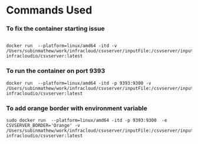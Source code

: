 # Commands Used


### To fix the container starting issue

```

docker run  --platform=linux/amd64 -itd -v /Users/subinmathew/work/infracloud/csvserver/inputFile:/csvserver/inputdata infracloudio/csvserver:latest

```

### To run the container on port 9393

```
docker run  --platform=linux/amd64 -itd -p 9393:9300 -v /Users/subinmathew/work/infracloud/csvserver/inputFile:/csvserver/inputdata infracloudio/csvserver:latest 

```
### To add orange border with environment variable

```
sudo docker run  --platform=linux/amd64 -itd -p 9393:9300  -e CSVSERVER_BORDER='Orange' -v /Users/subinmathew/work/infracloud/csvserver/inputFile:/csvserver/inputdata infracloudio/csvserver:latest
```